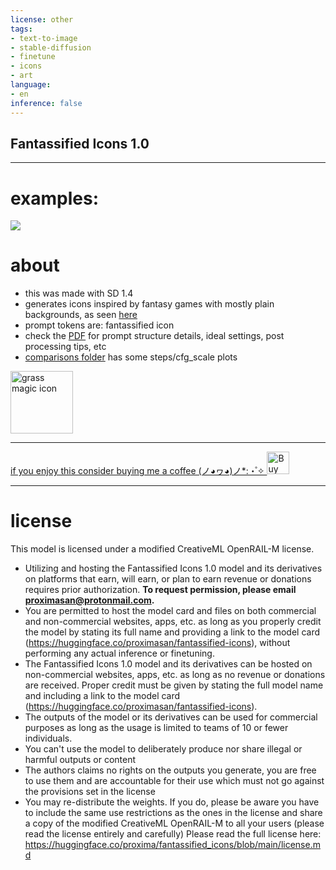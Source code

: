 ```yaml
---
license: other
tags:
- text-to-image
- stable-diffusion
- finetune
- icons
- art
language:
- en
inference: false
---
```


## Fantassified Icons 1.0

----

# examples:

[<img src="https://huggingface.co/proxima/fantassified_icons/resolve/main/v1_overview.jpg">](https://huggingface.co/proxima/fantassified_icons/blob/main/v1_overview.jpg)


# about

- this was made with SD 1.4 
- generates icons inspired by fantasy games with mostly plain backgrounds, as seen [here](https://huggingface.co/proxima/fantassified_icons/blob/main/comparisons/euler_a_steps_vs_scale.jpg)
- prompt tokens are: fantassified icon
- check the [PDF](https://huggingface.co/proxima/fantassified_icons/blob/main/fantassified_icons_v1_handbook.pdf) for prompt structure details, ideal settings, post processing tips, etc
- [comparisons folder](https://huggingface.co/proxima/fantassified_icons/tree/main/comparisons) has some steps/cfg_scale plots

<a href='https://huggingface.co/proxima/fantassified_icons/blob/main/icon_examples/chest_and_potion.png' target='_blank'><img height='100' style='border:0px;height:100px;' src='https://huggingface.co/proxima/fantassified_icons/resolve/main/icon_examples/chest_and_potion.png' border='0' alt='grass magic icon' />


----

if you enjoy this consider buying me a coffee (ノ◕ヮ◕)ノ*:・゚✧
<a href='https://ko-fi.com/S6S6FUYKY' target='_blank'><img height='36' style='border:0px;height:36px;' src='https://storage.ko-fi.com/cdn/kofi3.png?v=3' border='0' alt='Buy Me a Coffee at ko-fi.com' /></a>

----

# license
This model is licensed under a modified CreativeML OpenRAIL-M license.

* Utilizing and hosting the Fantassified Icons 1.0 model and its derivatives on platforms that earn, will earn, or plan to earn revenue or donations requires prior authorization. **To request permission, please email proximasan@protonmail.com.**
* You are permitted to host the model card and files on both commercial and non-commercial websites, apps, etc. as long as you properly credit the model by stating its full name and providing a link to the model card (https://huggingface.co/proximasan/fantassified-icons), without performing any actual inference or finetuning.
* The Fantassified Icons 1.0 model and its derivatives can be hosted on non-commercial websites, apps, etc. as long as no revenue or donations are received. Proper credit must be given by stating the full model name and including a link to the model card (https://huggingface.co/proximasan/fantassified-icons).
* The outputs of the model or its derivatives can be used for commercial purposes as long as the usage is limited to teams of 10 or fewer individuals.
* You can't use the model to deliberately produce nor share illegal or harmful outputs or content
* The authors claims no rights on the outputs you generate, you are free to use them and are accountable for their use which must not go against the provisions set in the license
* You may re-distribute the weights. If you do, please be aware you have to include the same use restrictions as the ones in the license and share a copy of the modified CreativeML OpenRAIL-M to all your users (please read the license entirely and carefully) Please read the full license here: https://huggingface.co/proxima/fantassified_icons/blob/main/license.md